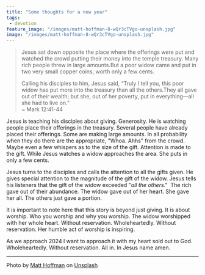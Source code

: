 ```yaml
---
title: "Some thoughts for a new year"
tags:
 - devotion
feature_image: "/images/matt-hoffman-8-wQr3cTVgo-unsplash.jpg"
image: "/images/matt-hoffman-8-wQr3cTVgo-unsplash.jpg"
---
```

> Jesus sat down opposite the place where the offerings were put and watched the crowd putting their money into the temple treasury. Many rich people threw in large amounts.But a poor widow came and put in two very small copper coins, worth only a few cents.
>  
> Calling his disciples to him, Jesus said, “Truly I tell you, this poor widow has put more into the treasury than all the others.They all gave out of their wealth; but she, out of her poverty, put in everything—all she had to live on.”  
> ~ Mark 12:41-44

<!-- more -->


Jesus is teaching his disciples about giving. Generosity. He is watching people place their offerings in the treasury. Several people have already placed their offerings. Some are making large amounts. In all probability when they do there are the appropriate, "Whoa. Ahhs" from the crowd. Maybe even a few whispers as to the size of the gift. Attention is made to the gift. While Jesus watches a widow approaches the area. She puts in only a few cents.

Jesus turns to the disciples and calls the attention to all the gifts given. He gives special attention to the magnitude of the gift of the widow. Jesus tells his listeners that the gift of the widow exceeded "*all the others*."  The rich gave out of their abundance. The widow gave out of her heart. She gave her all. The others just gave a portion.

It is important to note here that this story is beyond just giving. It is about worship. Who you worship and why you worship. The widow worshipped with her whole heart. Without reservation. Wholeheartedly. Without reservation. Her humble act of worship is inspiring.

As we approach 2024 I want to approach it with my heart sold out to God. Wholeheartedly. Without reservation. All in. In Jesus name amen.

* * *

Photo by <a href="https://unsplash.com/@__matthoffman__?utm_content=creditCopyText&utm_medium=referral&utm_source=unsplash">Matt Hoffman</a> on <a href="https://unsplash.com/photos/a-piece-of-brown-paper-with-the-words-happy-new-year-written-on-it-8-wQr3cTVgo?utm_content=creditCopyText&utm_medium=referral&utm_source=unsplash">Unsplash</a>
  
